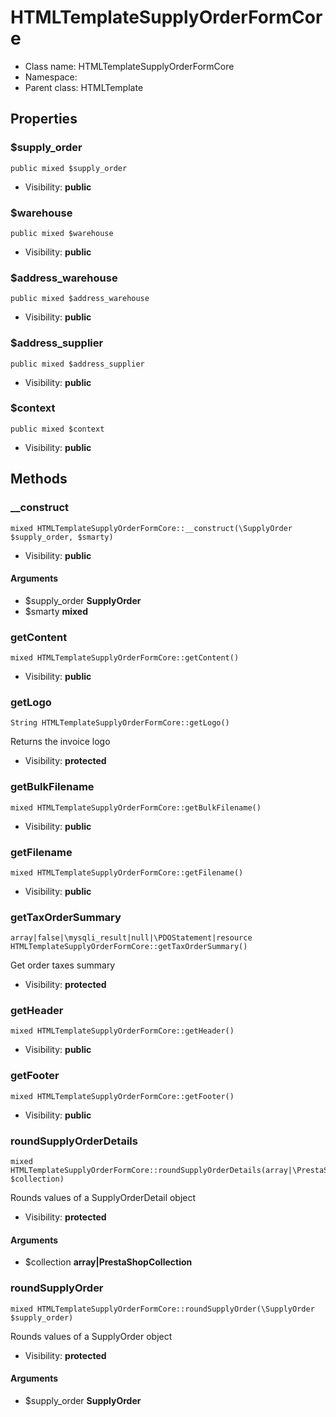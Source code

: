 HTMLTemplateSupplyOrderFormCore
===============






* Class name: HTMLTemplateSupplyOrderFormCore
* Namespace: 
* Parent class: HTMLTemplate





Properties
----------


### $supply_order

    public mixed $supply_order





* Visibility: **public**


### $warehouse

    public mixed $warehouse





* Visibility: **public**


### $address_warehouse

    public mixed $address_warehouse





* Visibility: **public**


### $address_supplier

    public mixed $address_supplier





* Visibility: **public**


### $context

    public mixed $context





* Visibility: **public**


Methods
-------


### __construct

    mixed HTMLTemplateSupplyOrderFormCore::__construct(\SupplyOrder $supply_order, $smarty)





* Visibility: **public**


#### Arguments
* $supply_order **SupplyOrder**
* $smarty **mixed**



### getContent

    mixed HTMLTemplateSupplyOrderFormCore::getContent()





* Visibility: **public**




### getLogo

    String HTMLTemplateSupplyOrderFormCore::getLogo()

Returns the invoice logo



* Visibility: **protected**




### getBulkFilename

    mixed HTMLTemplateSupplyOrderFormCore::getBulkFilename()





* Visibility: **public**




### getFilename

    mixed HTMLTemplateSupplyOrderFormCore::getFilename()





* Visibility: **public**




### getTaxOrderSummary

    array|false|\mysqli_result|null|\PDOStatement|resource HTMLTemplateSupplyOrderFormCore::getTaxOrderSummary()

Get order taxes summary



* Visibility: **protected**




### getHeader

    mixed HTMLTemplateSupplyOrderFormCore::getHeader()





* Visibility: **public**




### getFooter

    mixed HTMLTemplateSupplyOrderFormCore::getFooter()





* Visibility: **public**




### roundSupplyOrderDetails

    mixed HTMLTemplateSupplyOrderFormCore::roundSupplyOrderDetails(array|\PrestaShopCollection $collection)

Rounds values of a SupplyOrderDetail object



* Visibility: **protected**


#### Arguments
* $collection **array|PrestaShopCollection**



### roundSupplyOrder

    mixed HTMLTemplateSupplyOrderFormCore::roundSupplyOrder(\SupplyOrder $supply_order)

Rounds values of a SupplyOrder object



* Visibility: **protected**


#### Arguments
* $supply_order **SupplyOrder**


